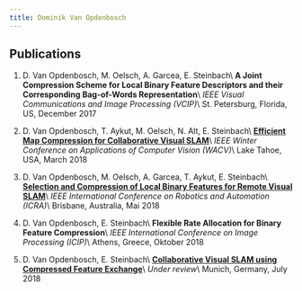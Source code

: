 ```yaml
---
title: Dominik Van Opdenbosch
---
```


## Publications

1. D. Van Opdenbosch, M. Oelsch, A. Garcea, E. Steinbach\\
**A Joint Compression Scheme for Local Binary Feature Descriptors and their Corresponding Bag-of-Words Representation**\\
*IEEE Visual Communications and Image Processing (VCIP)*\\
St. Petersburg, Florida, US, December 2017

2. D. Van Opdenbosch, T. Aykut, M. Oelsch, N. Alt, E. Steinbach\\
**[Efficient Map Compression for Collaborative Visual SLAM](/WACV18/)**\\
*IEEE Winter Conference on Applications of Computer Vision (WACV)*\\
Lake Tahoe, USA, March 2018

3. D. Van Opdenbosch, M. Oelsch, A. Garcea, T. Aykut, E. Steinbach\\
**[Selection and Compression of Local Binary Features for Remote Visual SLAM](/ICRA18/)**\\
*IEEE International Conference on Robotics and Automation (ICRA)*\\
Brisbane, Australia, Mai 2018

4. D. Van Opdenbosch, E. Steinbach\\
**Flexible Rate Allocation for Binary Feature Compression**\\
*IEEE International Conference on Image Processing (ICIP)*\\
Athens, Greece, Oktober 2018

5. D. Van Opdenbosch, E. Steinbach\\
**[Collaborative Visual SLAM using Compressed Feature Exchange](/COLLAB18/)**\\
*Under review*\\
Munich, Germany, July 2018
